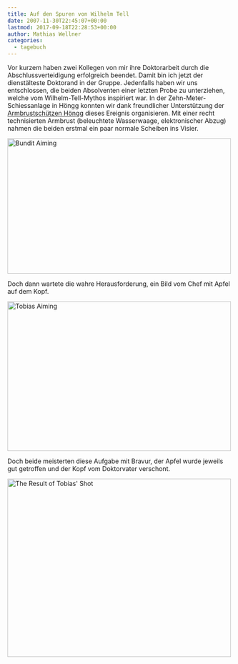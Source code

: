 ```yaml
---
title: Auf den Spuren von Wilhelm Tell
date: 2007-11-30T22:45:07+00:00
lastmod: 2017-09-18T22:28:53+00:00
author: Mathias Wellner
categories:
  - tagebuch  
---
```

Vor kurzem haben zwei Kollegen von mir ihre Doktorarbeit durch die Abschlussverteidigung erfolgreich beendet. Damit bin ich jetzt der dienstälteste Doktorand in der Gruppe. Jedenfalls haben wir uns entschlossen, die beiden Absolventen einer letzten Probe zu unterziehen, welche vom Wilhelm-Tell-Mythos inspiriert war. In der Zehn-Meter-Schiessanlage in Höngg konnten wir dank freundlicher Unterstützung der [Armbrustschützen Höngg](http://www.ashoengg.ch) dieses Ereignis organisieren. Mit einer recht technisierten Armbrust (beleuchtete Wasserwaage, elektronischer Abzug) nahmen die beiden erstmal ein paar normale Scheiben ins Visier.

[<img src="http://farm3.static.flickr.com/2161/2075922541_a9daed7563.jpg" alt="Bundit Aiming" height="303" width="500" />](http://www.flickr.com/photos/mwellner/2075922541/ "Bundit Aiming by wellnair, on Flickr")

Doch dann wartete die wahre Herausforderung, ein Bild vom Chef mit Apfel auf dem Kopf.

[<img src="http://farm3.static.flickr.com/2115/2075922623_217d3565d6.jpg" alt="Tobias Aiming" height="335" width="500" />](http://www.flickr.com/photos/mwellner/2075922623/ "Tobias Aiming by wellnair, on Flickr")

Doch beide meisterten diese Aufgabe mit Bravur, der Apfel wurde jeweils gut getroffen und der Kopf vom Doktorvater verschont.

[<img src="http://farm3.static.flickr.com/2176/2075922477_2f5f73f713.jpg" alt="The Result of Tobias' Shot" height="399" width="500" />](http://www.flickr.com/photos/mwellner/2075922477/ "The Result of Tobias' Shot by wellnair, on Flickr")